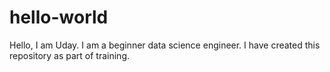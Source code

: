 hello-world
===========

Hello, I am Uday. I am a beginner data science engineer. I have created this repository as part of training.
